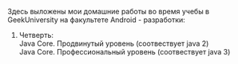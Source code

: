 Здесь выложены мои домашние работы во время учебы в GeekUniversity на факультете Android - разработки:

1. Четверть:  
Java Core. Продвинутый уровень (соотвествует java 2)  
Java Core. Профессиональный уровень (соотвествует java 3)   



